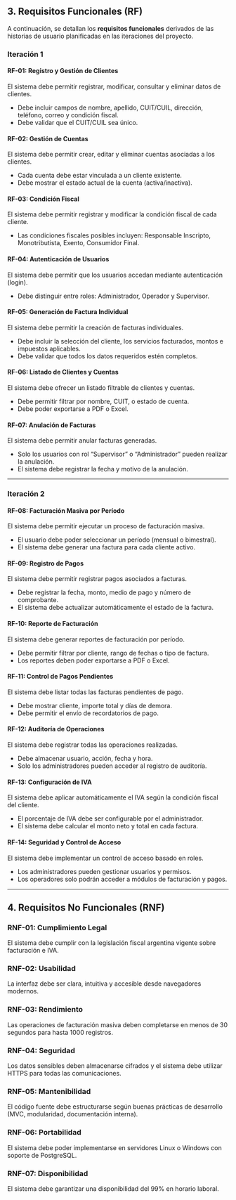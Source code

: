 
## 3. Requisitos Funcionales (RF)

A continuación, se detallan los **requisitos funcionales** derivados de las historias de usuario planificadas en las iteraciones del proyecto.

### Iteración 1

#### **RF-01: Registro y Gestión de Clientes**
El sistema debe permitir registrar, modificar, consultar y eliminar datos de clientes.
- Debe incluir campos de nombre, apellido, CUIT/CUIL, dirección, teléfono, correo y condición fiscal.
- Debe validar que el CUIT/CUIL sea único.

#### **RF-02: Gestión de Cuentas**
El sistema debe permitir crear, editar y eliminar cuentas asociadas a los clientes.
- Cada cuenta debe estar vinculada a un cliente existente.
- Debe mostrar el estado actual de la cuenta (activa/inactiva).

#### **RF-03: Condición Fiscal**
El sistema debe permitir registrar y modificar la condición fiscal de cada cliente.
- Las condiciones fiscales posibles incluyen: Responsable Inscripto, Monotributista, Exento, Consumidor Final.

#### **RF-04: Autenticación de Usuarios**
El sistema debe permitir que los usuarios accedan mediante autenticación (login).
- Debe distinguir entre roles: Administrador, Operador y Supervisor.

#### **RF-05: Generación de Factura Individual**
El sistema debe permitir la creación de facturas individuales.
- Debe incluir la selección del cliente, los servicios facturados, montos e impuestos aplicables.
- Debe validar que todos los datos requeridos estén completos.

#### **RF-06: Listado de Clientes y Cuentas**
El sistema debe ofrecer un listado filtrable de clientes y cuentas.
- Debe permitir filtrar por nombre, CUIT, o estado de cuenta.
- Debe poder exportarse a PDF o Excel.

#### **RF-07: Anulación de Facturas**
El sistema debe permitir anular facturas generadas.
- Solo los usuarios con rol “Supervisor” o “Administrador” pueden realizar la anulación.
- El sistema debe registrar la fecha y motivo de la anulación.

---

### Iteración 2

#### **RF-08: Facturación Masiva por Período**
El sistema debe permitir ejecutar un proceso de facturación masiva.
- El usuario debe poder seleccionar un período (mensual o bimestral).
- El sistema debe generar una factura para cada cliente activo.

#### **RF-09: Registro de Pagos**
El sistema debe permitir registrar pagos asociados a facturas.
- Debe registrar la fecha, monto, medio de pago y número de comprobante.
- El sistema debe actualizar automáticamente el estado de la factura.

#### **RF-10: Reporte de Facturación**
El sistema debe generar reportes de facturación por período.
- Debe permitir filtrar por cliente, rango de fechas o tipo de factura.
- Los reportes deben poder exportarse a PDF o Excel.

#### **RF-11: Control de Pagos Pendientes**
El sistema debe listar todas las facturas pendientes de pago.
- Debe mostrar cliente, importe total y días de demora.
- Debe permitir el envío de recordatorios de pago.

#### **RF-12: Auditoría de Operaciones**
El sistema debe registrar todas las operaciones realizadas.
- Debe almacenar usuario, acción, fecha y hora.
- Solo los administradores pueden acceder al registro de auditoría.

#### **RF-13: Configuración de IVA**
El sistema debe aplicar automáticamente el IVA según la condición fiscal del cliente.
- El porcentaje de IVA debe ser configurable por el administrador.
- El sistema debe calcular el monto neto y total en cada factura.

#### **RF-14: Seguridad y Control de Acceso**
El sistema debe implementar un control de acceso basado en roles.
- Los administradores pueden gestionar usuarios y permisos.
- Los operadores solo podrán acceder a módulos de facturación y pagos.

---

## 4. Requisitos No Funcionales (RNF)

### **RNF-01: Cumplimiento Legal**
El sistema debe cumplir con la legislación fiscal argentina vigente sobre facturación e IVA.

### **RNF-02: Usabilidad**
La interfaz debe ser clara, intuitiva y accesible desde navegadores modernos.

### **RNF-03: Rendimiento**
Las operaciones de facturación masiva deben completarse en menos de 30 segundos para hasta 1000 registros.

### **RNF-04: Seguridad**
Los datos sensibles deben almacenarse cifrados y el sistema debe utilizar HTTPS para todas las comunicaciones.

### **RNF-05: Mantenibilidad**
El código fuente debe estructurarse según buenas prácticas de desarrollo (MVC, modularidad, documentación interna).

### **RNF-06: Portabilidad**
El sistema debe poder implementarse en servidores Linux o Windows con soporte de PostgreSQL.

### **RNF-07: Disponibilidad**
El sistema debe garantizar una disponibilidad del 99% en horario laboral.
